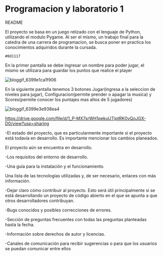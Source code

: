 # Programacion y laboratorio 1

README


El proyecto se basa en un juego relizado con el lenguaje de Python, utilizando el modulo Pygame. Al ser el mismo, un trabajo final para la catedra de una carrera de programacion, se busca poner en practica los conocimientos adquiridos durante la cursada.

`#0d1117`

En la primer pantalla se debe ingresar un nombre para poder jugar, el mismo se utilizara para guardar los puntos que realice el player

![bloggif_6399e1ca1f906](https://user-images.githubusercontent.com/108639518/207627409-94308664-82df-4a46-8c9b-db0d4e30b44f.gif)


En la siguiente pantalla tenemos 3 botones Jugar(ingresa a la seleccion de niveles para jugar), Configuracion(permite prender o apagar la musica) y Scores(permite conocer los puntajes mas altos de 5 jugadores)


![bloggif_6399e3e938ea4](https://user-images.githubusercontent.com/108639518/207629984-2a5cab24-df12-49d4-934a-c1dc378b6c1c.gif)



https://drive.google.com/file/d/1_P-MX7srWH1pekuUTiptRK0vQoJGX-D0/view?usp=sharing

-El estado del proyecto, que es particularmente importante si el proyecto está todavía en desarrollo. Es importante mencionar los cambios planeados.


El proyecto aún se encuentra en desarrollo. 


-Los requisitos del entorno de desarrollo.



-Una guía para la instalación y el funcionamiento.




Una lista de las tecnologías utilizadas y, de ser necesario, enlaces con más información.

-Dejar claro cómo contribuir al proyecto. Esto será útil principalmente si se está desarrollando un proyecto de código abierto en el que se apunta a que otros desarrolladores contribuyan. 

-Bugs conocidos y posibles correcciones de errores.

-Sección de preguntas frecuentes con todas las preguntas planteadas hasta la fecha.

-Información sobre derechos de autor y licencias.


-Canales de comunicación para recibir sugerencias o para que los usuarios se puedan comunicar entre ellos


